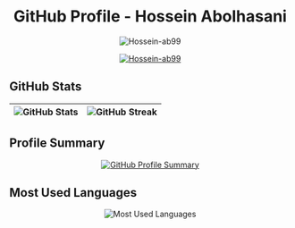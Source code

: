 

<h1 align="center">GitHub Profile - Hossein Abolhasani</h1>
<p align="center">
  <img src="https://komarev.com/ghpvc/?username=Hossein-ab99&label=Profile%20views&color=0e75b6&style=flat" alt="Hossein-ab99" />
</p>


<div align="center">
  <a href="https://github.com/ryo-ma/github-profile-trophy">
    <img src="https://github-profile-trophy.vercel.app/?username=Hossein-ab99&column=10&theme=tokyonight&no-frame=true" alt="Hossein-ab99" />
  </a>
</div>


## GitHub Stats
| ![GitHub Stats](https://github-readme-stats.vercel.app/api?username=Hossein-ab99&show_icons=true&theme=radical) | ![GitHub Streak](https://github-readme-streak-stats.herokuapp.com/?user=Hossein-ab99) |
| --- | --- |

## Profile Summary
<p align="center">
  <a href="https://github.com/anuraghazra/github-profile-summary-cards">
    <img src="https://github-profile-summary-cards.vercel.app/api/cards/profile-details?username=Hossein-ab99&theme=radical" alt="GitHub Profile Summary"/>
  </a>
</p>

## Most Used Languages
<p align="center">
  <img src="https://github-readme-stats.vercel.app/api/top-langs/?username=Hossein-ab99&layout=compact&theme=radical" alt="Most Used Languages" />
</p>











